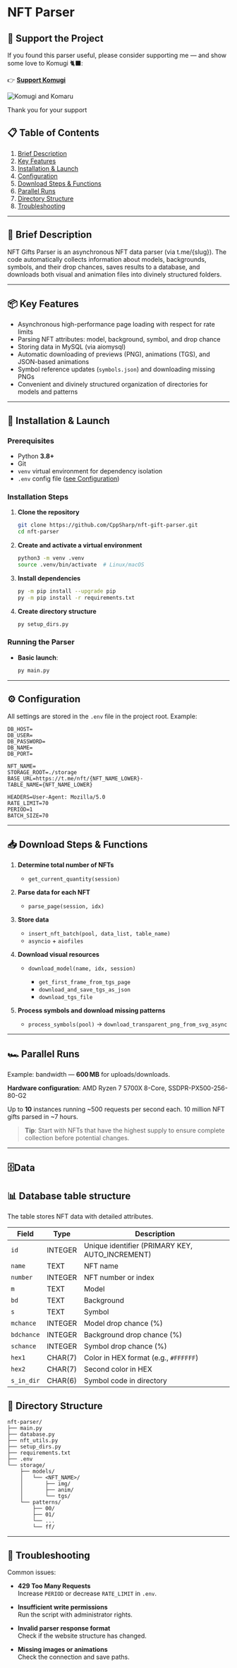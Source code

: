 # NFT Parser

## 💖 Support the Project

If you found this parser useful, please consider supporting me — and show some love to Komugi 🐈‍⬛:

👉 [**Support Komugi**](https://cppsharp.github.io/#donate)

![Komugi and Komaru](files/komugi_and_komaru.png)

Thank you for your support




## 📋 Table of Contents

1. [Brief Description](#brief-description)
2. [Key Features](#key-features)
3. [Installation & Launch](#installation--launch)
4. [Configuration](#configuration)
5. [Download Steps & Functions](#download-steps--functions)
6. [Parallel Runs](#parallel-runs)
7. [Directory Structure](#directory-structure)
8. [Troubleshooting](#troubleshooting)

---

## 🧾 Brief Description

NFT Gifts Parser is an asynchronous NFT data parser (via t.me/{slug}). The code automatically collects information about models, backgrounds, symbols, and their drop chances, saves results to a database, and downloads both visual and animation files into divinely structured folders.

---

## 📦 Key Features

* Asynchronous high-performance page loading with respect for rate limits
* Parsing NFT attributes: model, background, symbol, and drop chance
* Storing data in MySQL (via aiomysql)
* Automatic downloading of previews (PNG), animations (TGS), and JSON-based animations
* Symbol reference updates (`symbols.json`) and downloading missing PNGs
* Convenient and divinely structured organization of directories for models and patterns

---

## 🚀 Installation & Launch

### Prerequisites

* Python **3.8+**
* Git
* `venv` virtual environment for dependency isolation
* `.env` config file ([see Configuration](#configuration))

### Installation Steps

1. **Clone the repository**

   ```bash
   git clone https://github.com/CppSharp/nft-gift-parser.git
   cd nft-parser
   ```

2. **Create and activate a virtual environment**

   ```bash
   python3 -m venv .venv
   source .venv/bin/activate  # Linux/macOS
   ```

3. **Install dependencies**

   ```bash
   py -m pip install --upgrade pip
   py -m pip install -r requirements.txt
   ```

4. **Create directory structure**

   ```bash
   py setup_dirs.py
   ```

### Running the Parser

* **Basic launch**:

  ```bash
  py main.py
  ```

---

## ⚙️ Configuration

All settings are stored in the `.env` file in the project root. Example:

```dotenv
DB_HOST=
DB_USER=
DB_PASSWORD=
DB_NAME=
DB_PORT=

NFT_NAME=
STORAGE_ROOT=./storage
BASE_URL=https://t.me/nft/{NFT_NAME_LOWER}-
TABLE_NAME={NFT_NAME_LOWER}

HEADERS=User-Agent: Mozilla/5.0
RATE_LIMIT=70
PERIOD=1
BATCH_SIZE=70
```

---

## 📥 Download Steps & Functions

1. **Determine total number of NFTs**

   * `get_current_quantity(session)`
2. **Parse data for each NFT**

   * `parse_page(session, idx)`
3. **Store data**

   * `insert_nft_batch(pool, data_list, table_name)`
   * `asyncio` + `aiofiles`
4. **Download visual resources**

   * `download_model(name, idx, session)`

     * `get_first_frame_from_tgs_page`
     * `download_and_save_tgs_as_json`
     * `download_tgs_file`
5. **Process symbols and download missing patterns**

   * `process_symbols(pool)` → `download_transparent_png_from_svg_async`

---

## 🏎️ Parallel Runs

Example: bandwidth — **600 MB** for uploads/downloads.

**Hardware configuration**: AMD Ryzen 7 5700X 8-Core, SSDPR-PX500-256-80-G2

Up to **10** instances running \~500 requests per second each.
10 million NFT gifts parsed in \~7 hours.

> **Tip**: Start with NFTs that have the highest supply to ensure complete collection before potential changes.

---
## 🗄️Data
## 📊 Database table structure

The table stores NFT data with detailed attributes.

| Field       | Type     | Description                                             |
|-------------|----------|---------------------------------------------------------|
| `id`        | INTEGER  | Unique identifier (PRIMARY KEY, AUTO_INCREMENT)         |
| `name`      | TEXT     | NFT name                                                |
| `number`    | INTEGER  | NFT number or index                                     |
| `m`         | TEXT     | Model                                                   |
| `bd`        | TEXT     | Background                                              |
| `s`         | TEXT     | Symbol                                                  |
| `mchance`   | INTEGER  | Model drop chance (%)                                   |
| `bdchance`  | INTEGER  | Background drop chance (%)                              |
| `schance`   | INTEGER  | Symbol drop chance (%)                                  |
| `hex1`      | CHAR(7)  | Color in HEX format (e.g., `#FFFFFF`)                   |
| `hex2`      | CHAR(7)  | Second color in HEX                                     |
| `s_in_dir`  | CHAR(6)  | Symbol code in directory                                |

## 📂 Directory Structure

```text
nft-parser/
├── main.py
├── database.py
├── nft_utils.py
├── setup_dirs.py
├── requirements.txt
├── .env
└── storage/
    ├── models/
    │   └── <NFT_NAME>/
    │       ├── img/
    │       ├── anim/
    │       └── tgs/
    └── patterns/
        ├── 00/
        ├── 01/
        └── ...
        └── ff/
```

---

## 🚧 Troubleshooting

Common issues:

- **429 Too Many Requests**  
  Increase `PERIOD` or decrease `RATE_LIMIT` in `.env`.

- **Insufficient write permissions**  
  Run the script with administrator rights.

- **Invalid parser response format**  
  Check if the website structure has changed.

- **Missing images or animations**  
  Check the connection and save paths.
